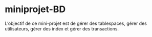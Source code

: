 # miniprojet-BD
L’objectif de ce mini-projet est de gérer des tablespaces, gérer des utilisateurs, gérer des index et gérer des transactions.
